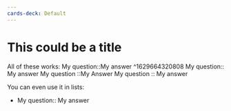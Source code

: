 ```yaml
---
cards-deck: Default
---
```


# This could be a title

All of these works:
My question::My answer
^1629664320808
My question:: My answer
My question ::My Answer
My question :: My answer

You can even use it in lists:
- My question:: My answer
